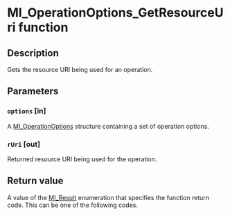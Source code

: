 # MI_OperationOptions_GetResourceUri function

## Description

Gets the resource URI being used for an operation.

## Parameters

### `options` [in]

A [MI_OperationOptions](https://learn.microsoft.com/windows/desktop/api/mi/ns-mi-mi_operationoptions) structure containing a set of operation options.

### `rUri` [out]

Returned resource URI being used for the operation.

## Return value

A value of the [MI_Result](https://learn.microsoft.com/windows/desktop/api/mi/ne-mi-mi_result) enumeration that specifies the function return code. This can be one of the following codes.